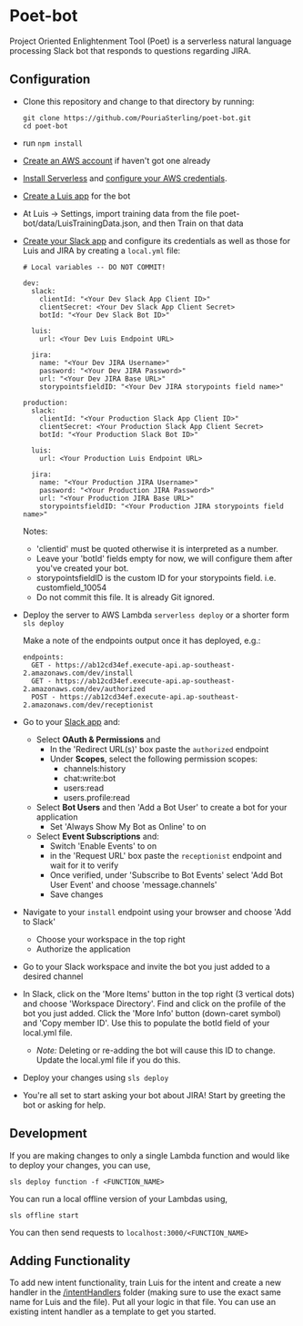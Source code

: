 # Poet-bot


Project Oriented Enlightenment Tool (Poet) is a serverless natural language processing Slack bot that responds to questions regarding JIRA.

## Configuration

* Clone this repository and change to that directory by running:

    ```
    git clone https://github.com/PouriaSterling/poet-bot.git
    cd poet-bot
    ```

* run `npm install`
* [Create an AWS account](https://aws.amazon.com/free/) if haven't got one already
* [Install Serverless](https://serverless.com/framework/docs/providers/aws/guide/installation/) and [configure your AWS credentials](https://www.youtube.com/watch?v=mRkUnA3mEt4).
* [Create a Luis app](https://www.luis.ai/home) for the bot
* At Luis -> Settings, import training data from the file poet-bot/data/LuisTrainingData.json, and then Train on that data
* [Create your Slack app](https://api.slack.com/slack-apps#create-app) and configure its credentials as well as those for Luis and JIRA by creating a `local.yml` file:

	```
	# Local variables -- DO NOT COMMIT!

	dev:
	  slack:
	    clientId: "<Your Dev Slack App Client ID>"
	    clientSecret: <Your Dev Slack App Client Secret>
	    botId: "<Your Dev Slack Bot ID>"

      luis:
        url: <Your Dev Luis Endpoint URL>

      jira:
        name: "<Your Dev JIRA Username>"
        password: "<Your Dev JIRA Password>"
        url: "<Your Dev JIRA Base URL>"
        storypointsfieldID: "<Your Dev JIRA storypoints field name>"

	production:
	  slack:
	    clientId: "<Your Production Slack App Client ID>"
	    clientSecret: <Your Production Slack App Client Secret>
	    botId: "<Your Production Slack Bot ID>"

	  luis:
        url: <Your Production Luis Endpoint URL>

      jira:
        name: "<Your Production JIRA Username>"
        password: "<Your Production JIRA Password>"
        url: "<Your Production JIRA Base URL>"
        storypointsfieldID: "<Your Production JIRA storypoints field name>"
	```

  Notes:
  * 'clientid' must be quoted otherwise it is interpreted as a number.
  * Leave your 'botId' fields empty for now, we will configure them after you've created your bot.
  * storypointsfieldID is the custom ID for your storypoints field. i.e. customfield_10054
  * Do not commit this file. It is already Git ignored.

* Deploy the server to AWS Lambda `serverless deploy` or a shorter form `sls deploy`

  Make a note of the endpoints output once it has deployed, e.g.:

	```
	endpoints:
	  GET - https://ab12cd34ef.execute-api.ap-southeast-2.amazonaws.com/dev/install
	  GET - https://ab12cd34ef.execute-api.ap-southeast-2.amazonaws.com/dev/authorized
	  POST - https://ab12cd34ef.execute-api.ap-southeast-2.amazonaws.com/dev/receptionist
	```

* Go to your [Slack app](https://api.slack.com/apps) and:
  * Select **OAuth & Permissions** and 
    * In the 'Redirect URL(s)' box paste the `authorized` endpoint
    * Under **Scopes**, select the following permission scopes:
      * channels:history
      * chat:write:bot
      * users:read
      * users.profile:read
  * Select **Bot Users** and then 'Add a Bot User' to create a bot for your application
    * Set 'Always Show My Bot as Online' to on
  * Select **Event Subscriptions** and:
    * Switch 'Enable Events' to on
    * in the 'Request URL' box paste the `receptionist` endpoint and wait for it to verify
    * Once verified, under 'Subscribe to Bot Events' select 'Add Bot User Event' and choose 'message.channels'
    * Save changes

* Navigate to your `install` endpoint using your browser and choose 'Add to Slack'
  * Choose your workspace in the top right
  * Authorize the application

* Go to your Slack workspace and invite the bot you just added to a desired channel

* In Slack, click on the 'More Items' button in the top right (3 vertical dots) and choose 'Workspace Directory'. Find and click on the profile of the bot you just added. Click the 'More Info' button (down-caret symbol) and 'Copy member ID'. Use this to populate the botId field of your local.yml file.
  * *Note:* Deleting or re-adding the bot will cause this ID to change. Update the local.yml file if you do this.

* Deploy your changes using `sls deploy`

* You're all set to start asking your bot about JIRA! Start by greeting the bot or asking for help.


## Development

If you are making changes to only a single Lambda function and would like to deploy your changes, you can use,

```
sls deploy function -f <FUNCTION_NAME>
```

You can run a local offline version of your Lambdas using,

```
sls offline start
```

You can then send requests to `localhost:3000/<FUNCTION_NAME>`

## Adding Functionality

To add new intent functionality, train Luis for the intent and create a new handler in the [/intentHandlers](https://github.com/PouriaSterling/poet-bot/tree/master/src/intentHandlers) folder (making sure to use the exact same name for Luis and the file). Put all your logic in that file. You can use an existing intent handler as a template to get you started.
